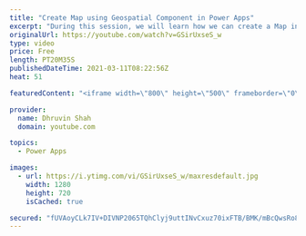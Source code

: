 ```yaml
---
title: "Create Map using Geospatial Component in Power Apps"
excerpt: "During this session, we will learn how we can create a Map in Power Apps using the Geospatial component. The geospatial component allows us to create a map in Power Apps. Welcome to the Power Apps Geospatial Component Step by Step series. The main purpose to make this series is to leverage all the capabilities"
originalUrl: https://youtube.com/watch?v=GSirUxseS_w
type: video
price: Free
length: PT20M35S
publishedDateTime: 2021-03-11T08:22:56Z
heat: 51

featuredContent: "<iframe width=\"800\" height=\"500\" frameborder=\"0\" src=\"https://www.youtube.com/embed/GSirUxseS_w\" allow=\"accelerometer; autoplay; encrypted-media; gyroscope; picture-in-picture\" allowfullscreen></iframe>"

provider:
  name: Dhruvin Shah
  domain: youtube.com

topics:
  - Power Apps

images:
  - url: https://i.ytimg.com/vi/GSirUxseS_w/maxresdefault.jpg
    width: 1280
    height: 720
    isCached: true

secured: "fUVAoyCLk7IV+DIVNP2065TQhClyj9uttINvCxuz70ixFTB/BMK/mBcQwsRo8CG25KAks2OyfdknWwioQnf6m7FLlTyq+hcqdDqkG2R/TLr3jX+fAJn/tgYQU0c2LrrnZguZNK/d97G7Qec5fb2+P14/lXomx6ff+JIhlV1+m1Szg1Tr+pgYrZAQleP+8+T3sS+pva4cUGwrlGesJpyo1KoosKrz4dr9rXzWxIUIvv9hwgDobilPerWBmG2gVWd6v7Nuxgg0ufo4surhuidoIwuxKktFZ/oDabbPT+SfIMUjkpBkpsRjGFXfk4ZTzr4B2J0QE238F4Z3r0bPZF95WlRAl2gVWX4QnxhRuvxjIud95TQ7NNDgt1Pcp47cJlcT0uznAG59UT46SaH25bJUPA==;exarefNbT2usuZNDHLYmRw=="
---
```


